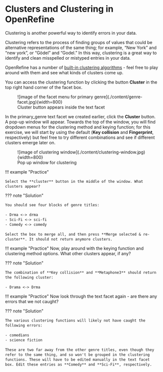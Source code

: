 # Clusters and Clustering in OpenRefine

Clustering is another powerful way to identify errors in your data. 

Clustering refers to the process of finding groups of values that could be alternative representations of the same thing; for example, “New York” and “new york”, or “Gödel” and “Godel.” In this way, clustering is a great way to identify and clean misspelled or mistyped entries in your data. 

OpenRefine has a number of [built-in clustering algorithms](https://openrefine.org/docs/technical-reference/clustering-in-depth) - feel free to play around with them and see what kinds of clusters come up.

You can access the clustering function by clicking the button **Cluster** in the top right hand corner of the facet box.

<figure markdown="span">
    ![image of the facet menu for primary genre](./content/genre-facet.jpg){width=800}
    <figcaption>Cluster button appears inside the text facet</figcaption>
</figure>


In the primary_genre text facet we created earlier, click the **Cluster** button. A pop-up window will appear. Towards the top of the window, you will find dropdown menus for the clustering method and keying function; for this exercise, we will start by using the default (**Key collision** and **Fingerprint**, respectively) but feel free to try different combinations and see if different clusters emerge later on.

<figure markdown="span">
    ![image of clustering window](./content/clustering-window.jpg){width=800}
    <figcaption>Pop up window for clustering</figcaption>
</figure>

!!! example "Practice"

    Select the **cluster** button in the middle of the window. What clusters appear? 

??? note "Solution"

    You should see four blocks of genre titles:

    - Drma <-> drma
    - Sci-Fi <-> sci-fi
    - Comedy <-> comedy
    
    Select the box to merge all, and then press **Merge selected & re-cluster**. It should not return anymore clusters. 

!!! example "Practice"
    Now, play around with the keying function and clustering method options. What other clusters appear, if any?

??? note "Solution"

    The combination of **Key collision** and **Metaphone3** should return the following cluster:

    - Drama <-> Drma

!!! example "Practice"
    Now look through the text facet again - are there any errors that we not caught? 

??? note "Solution"

    The various clustering functions will likely not have caught the following errors: 

    - comedians
    - science fiction
    
    These are two far away from the other genre titles, even though they refer to the same thing, and so won't be grouped in the clustering functions. These will have to be edited manually in the text facet box. Edit these entries as **Comedy** and **Sci-Fi**, respectively. 
